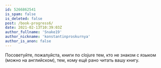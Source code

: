 ```yaml
---
id: 5266862541
is_spam: false
is_deleted: false
post: /book-progress6/
date: 2021-02-13T10:39:03Z
author_fullname: 'Snake19'
author_nickname: 'konstantinproskurnya'
author_is_anon: false
---
```


<p>Посоветуйте, пожалуйста, книги по clojure тем, кто не знаком с языком (можно на английском), тем, кому ещё рано читать вашу книгу.</p>
